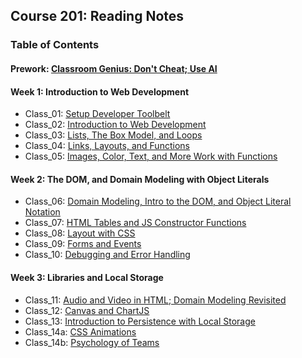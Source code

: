 ## Course 201: Reading Notes

### Table of Contents

#### Prework: [Classroom Genius: Don't Cheat; Use AI](prompt-engineering.md)

#### Week 1: Introduction to Web Development

* Class_01: [Setup Developer Toolbelt](class-01.md)
* Class_02: [Introduction to Web Development](class-02.md)
* Class_03: [Lists, The Box Model, and Loops](class-03.md)
* Class_04: [Links, Layouts, and Functions](class-04.md)
* Class_05: [Images, Color, Text, and More Work with Functions](class-05.md)

#### Week 2: The DOM, and Domain Modeling with Object Literals

* Class_06: [Domain Modeling, Intro to the DOM, and Object Literal Notation](class-06.md)
* Class_07: [HTML Tables and JS Constructor Functions](class-07.md)
* Class_08: [Layout with CSS](class-08.md)
* Class_09: [Forms and Events](class-09.md)
* Class_10: [Debugging and Error Handling](class-10.md)

#### Week 3: Libraries and Local Storage

* Class_11: [Audio and Video in HTML; Domain Modeling Revisited](class-11.md)
* Class_12: [Canvas and ChartJS](class-12.md)
* Class_13: [Introduction to Persistence with Local Storage](class-13.md)
* Class_14a: [CSS Animations](class-14.md)
* Class_14b: [Psychology of Teams](class-14pt2.md)
